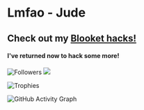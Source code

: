 # Lmfao - Jude

## Check out my [Blooket hacks!](https://github.com/lmfao-jude/blooket-hack/)

 #### I've returned now to hack some more!
 
 <img alt="Followers" src="https://img.shields.io/github/followers/lmfao-jude?logo=Github&style=flat-square"/></a>
 ![](https://komarev.com/ghpvc/?username=lmfao-jude&color=orange)
 
 ![Trophies](https://github-profile-trophy.vercel.app/?username=lmfao-jude&theme=onedark)  

![GitHub Activity Graph](https://activity-graph.herokuapp.com/graph?username=lmfao-jude&theme=gotham)  
 
